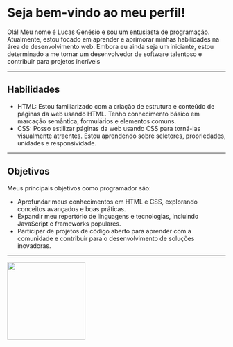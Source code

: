 <div>
<h1>Seja bem-vindo ao meu perfil!</h1>
<p> Olá! Meu nome é Lucas Genésio e sou um entusiasta de programação. Atualmente, estou focado em aprender e aprimorar minhas habilidades na área de desenvolvimento web. Embora eu ainda seja um iniciante, estou determinado a me tornar um desenvolvedor de software talentoso e contribuir para projetos incríveis</p>
</div>
<hr>

<h2>Habilidades </h2>
<ul>
<li>HTML: Estou familiarizado com a criação de estrutura e conteúdo de páginas da web usando HTML. Tenho conhecimento básico em marcação semântica, formulários e elementos comuns. </li>
<li>CSS: Posso estilizar páginas da web usando CSS para torná-las visualmente atraentes. Estou aprendendo sobre seletores, propriedades, unidades e responsividade.
</li>
</ul>
<hr>


<h2>Objetivos</h2>
Meus principais objetivos como programador são:
<ul>
<li>Aprofundar meus conhecimentos em HTML e CSS, explorando conceitos avançados e boas práticas.</li>
<li>Expandir meu repertório de linguagens e tecnologias, incluindo JavaScript e frameworks populares.</li>
<li>Participar de projetos de código aberto para aprender com a comunidade e contribuir para o desenvolvimento de soluções inovadoras.</li>
</ul>
<hr>

<div>
 <img height="180em" src="https://github-readme-stats.vercel.app/api/top-langs/?username=lukaell&layout=compact&langs_count=16&theme=dracula" />
</div>

